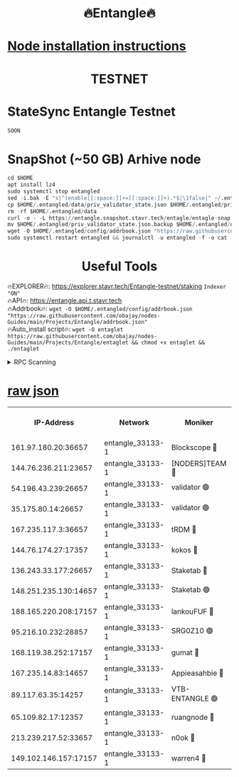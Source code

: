 <h1 align="center"> 🔥Entangle🔥</h1>

[Node installation instructions](https://github.com/obajay/nodes-Guides/tree/main/Projects/Entangle)
=

<h1 align="center"> TESTNET</h1>

# StateSync Entangle Testnet
```python
SOON
```
# SnapShot (~50 GB) Arhive node
```python
cd $HOME
apt install lz4
sudo systemctl stop entangled
sed -i.bak -E "s|^(enable[[:space:]]+=[[:space:]]+).*$|\1false|" ~/.entangled/config/config.toml
cp $HOME/.entangled/data/priv_validator_state.json $HOME/.entangled/priv_validator_state.json.backup
rm -rf $HOME/.entangled/data
curl -o - -L https://entangle.snapshot.stavr.tech/entagle/entagle-snap.tar.lz4 | lz4 -c -d - | tar -x -C $HOME/.entangled --strip-components 2
mv $HOME/.entangled/priv_validator_state.json.backup $HOME/.entangled/data/priv_validator_state.json
wget -O $HOME/.entangled/config/addrbook.json "https://raw.githubusercontent.com/obajay/nodes-Guides/main/Projects/Entangle/addrbook.json"
sudo systemctl restart entangled && journalctl -u entangled -f -o cat
```
 <h1 align="center"> Useful Tools</h1>
 
🔥EXPLORER🔥: https://explorer.stavr.tech/Entangle-testnet/staking        `Indexer "ON"` \
🔥API🔥:      https://entangle.api.t.stavr.tech \
🔥Addrbook🔥: ```wget -O $HOME/.entangled/config/addrbook.json "https://raw.githubusercontent.com/obajay/nodes-Guides/main/Projects/Entangle/addrbook.json"``` \
🔥Auto_install script🔥:  `wget -O entaglet https://raw.githubusercontent.com/obajay/nodes-Guides/main/Projects/Entangle/entaglet && chmod +x entaglet && ./entaglet`


<details>
<summary>RPC Scanning</summary>

<h2 align="center"> We scan nodes in real time every 4 hours. And we provide the final result of RPC endpoints.
We cannot influence the operation of these nodes in any way. </h2>


```python
If Voting Power is higher than 0 --> then the Node is a validator of the network and may be subject to attack and be a potential threat to the chain.
```
```python
We marked such validators with a red symbol
```

</details>

[raw json](https://rpc-check.entangt.stavr.tech/entangt/rpc-entangt-result.json)
=


<table><tr><th>IP-Address</th><th>Network</th><th>Moniker</th><th>Latest Block Height</th><th>Earliest Block Height</th><th>Catching Up</th><th>Tx Index</th><th>Voting Power</th><th>Scan Time</th></tr><tr><td>161.97.180.20:36657</td><td>entangle_33133-1</td><td>Blockscope 🔴</td><td>1463524</td><td>1</td><td>False</td><td>off</td><td>259586473635098</td><td>2024-01-02T17:24:38.852297227UTC</td></tr><tr><td>144.76.236.211:23657</td><td>entangle_33133-1</td><td>[NODERS]TEAM 🔴</td><td>1463526</td><td>1</td><td>False</td><td>off</td><td>47049700500000000</td><td>2024-01-02T17:24:51.801766984UTC</td></tr><tr><td>54.196.43.239:26657</td><td>entangle_33133-1</td><td>validator 🟢</td><td>1463528</td><td>1</td><td>False</td><td>on</td><td>0</td><td>2024-01-02T17:24:59.896097952UTC</td></tr><tr><td>35.175.80.14:26657</td><td>entangle_33133-1</td><td>validator 🟢</td><td>1463529</td><td>1</td><td>False</td><td>on</td><td>0</td><td>2024-01-02T17:25:00.766742581UTC</td></tr><tr><td>167.235.117.3:36657</td><td>entangle_33133-1</td><td>tRDM 🔴</td><td>1463529</td><td>1</td><td>False</td><td>on</td><td>65261012040632</td><td>2024-01-02T17:25:01.019010132UTC</td></tr><tr><td>144.76.174.27:17357</td><td>entangle_33133-1</td><td>kokos 🔴</td><td>1463526</td><td>145001</td><td>False</td><td>on</td><td>89890100000000</td><td>2024-01-02T17:24:48.374878267UTC</td></tr><tr><td>136.243.33.177:26657</td><td>entangle_33133-1</td><td>Staketab 🔴</td><td>1463527</td><td>660001</td><td>False</td><td>on</td><td>97008140155031</td><td>2024-01-02T17:24:54.102817394UTC</td></tr><tr><td>148.251.235.130:14657</td><td>entangle_33133-1</td><td>Staketab 🟢</td><td>1463524</td><td>660801</td><td>False</td><td>on</td><td>0</td><td>2024-01-02T17:24:38.586805648UTC</td></tr><tr><td>188.165.220.208:17157</td><td>entangle_33133-1</td><td>lankouFUF 🔴</td><td>1463525</td><td>725001</td><td>False</td><td>on</td><td>180899900000002</td><td>2024-01-02T17:24:43.945872079UTC</td></tr><tr><td>95.216.10.232:28857</td><td>entangle_33133-1</td><td>SRG0Z10 🟢</td><td>1463524</td><td>842001</td><td>False</td><td>off</td><td>0</td><td>2024-01-02T17:24:36.284912857UTC</td></tr><tr><td>168.119.38.252:17157</td><td>entangle_33133-1</td><td>gumat 🔴</td><td>1463525</td><td>962001</td><td>False</td><td>on</td><td>314013548351851</td><td>2024-01-02T17:24:43.649103081UTC</td></tr><tr><td>167.235.14.83:14657</td><td>entangle_33133-1</td><td>Appieasahbie 🔴</td><td>1463528</td><td>1076001</td><td>False</td><td>on</td><td>44568809900999996</td><td>2024-01-02T17:25:00.153262142UTC</td></tr><tr><td>89.117.63.35:14257</td><td>entangle_33133-1</td><td>VTB-ENTANGLE 🟢</td><td>1463526</td><td>1162001</td><td>False</td><td>off</td><td>0</td><td>2024-01-02T17:24:49.008336174UTC</td></tr><tr><td>65.109.82.17:12357</td><td>entangle_33133-1</td><td>ruangnode 🔴</td><td>1463524</td><td>1312001</td><td>False</td><td>off</td><td>266186785360543</td><td>2024-01-02T17:24:39.270304725UTC</td></tr><tr><td>213.239.217.52:33657</td><td>entangle_33133-1</td><td>n0ok 🔴</td><td>1463528</td><td>1363528</td><td>False</td><td>off</td><td>46574292273662988</td><td>2024-01-02T17:24:58.445746242UTC</td></tr><tr><td>149.102.146.157:17157</td><td>entangle_33133-1</td><td>warren4 🔴</td><td>1463526</td><td>1436001</td><td>False</td><td>on</td><td>378252395103395</td><td>2024-01-02T17:24:51.449909142UTC</td></tr></table>
